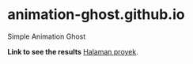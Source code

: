 # animation-ghost.github.io
Simple Animation Ghost

**Link to see the results**
[Halaman proyek](https://abdansyakur354.github.io/animation-ghost/).

